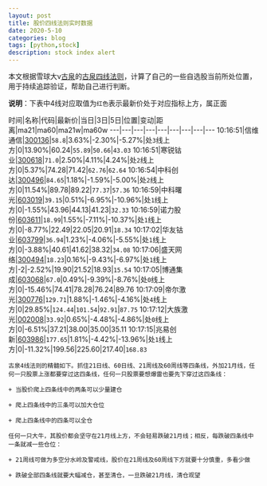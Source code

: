 ```yaml
---
layout: post
title: 股价四线法则实时数据
date: 2020-5-10
categories: blog
tags: [python,stock]
description: stock index alert
---
```



本文根据雪球大v[古泉](https://xueqiu.com/u/7148646888)的[古泉四线法则](https://xueqiu.com/7148646888/130498192)，计算了自己的一些自选股当前所处位置，用于持续追踪验证，帮助自己进行判断。

**说明**：下表中4线对应取值为`红色`表示最新价处于对应指标上方，属正面

时间|名称|代码|最新价|当日|3日|5日|位置|变动|距离|ma21|ma60|ma21w|ma60w
---|---|---|---|---|---|---|---|---
10:16:51|信维通信|[300136](https://xueqiu.com/S/SZ300136)|`58.8`|3.63%|-2.30%|-5.27%|处`3`线上方|0|13.90%|60.24|`55.89`|`50.66`|`43.03`
10:16:51|寒锐钴业|[300618](https://xueqiu.com/S/SZ300618)|`71.0`|2.50%|4.11%|4.24%|处`2`线上方|0|5.37%|74.28|71.42|`62.76`|`62.64`
10:16:54|中科创达|[300496](https://xueqiu.com/S/SZ300496)|`84.65`|1.18%|-1.59%|-5.00%|处`2`线上方|0|11.54%|89.78|89.22|`77.37`|`57.36`
10:16:59|中科曙光|[603019](https://xueqiu.com/S/SH603019)|`39.15`|0.51%|-6.95%|-10.96%|处`1`线上方|0|-1.55%|43.96|44.13|41.23|`32.33`
10:16:59|诺力股份|[603611](https://xueqiu.com/S/SH603611)|`18.99`|1.55%|-7.11%|-10.37%|处`1`线上方|0|-8.77%|22.49|22.05|20.91|`18.34`
10:17:02|华友钴业|[603799](https://xueqiu.com/S/SH603799)|`36.94`|1.23%|-4.06%|-5.55%|处`1`线上方|0|-3.88%|40.61|41.62|38.32|`34.08`
10:17:06|盛天网络|[300494](https://xueqiu.com/S/SZ300494)|`18.23`|0.16%|-9.43%|-6.97%|处`1`线上方|-2|-2.52%|19.90|21.52|18.93|`15.54`
10:17:05|博通集成|[603068](https://xueqiu.com/S/SH603068)|`67.0`|0.49%|-9.39%|-8.76%|处`0`线上方|0|-15.46%|74.41|78.28|76.24|89.76
10:17:09|帝尔激光|[300776](https://xueqiu.com/S/SZ300776)|`129.71`|1.88%|-1.46%|-4.16%|处`4`线上方|0|29.85%|`124.44`|`101.54`|`92.91`|`87.75`
10:17:12|大族激光|[002008](https://xueqiu.com/S/SZ002008)|`33.92`|0.65%|-4.48%|-4.86%|处`0`线上方|0|-6.51%|37.21|38.00|35.00|35.11
10:17:15|兆易创新|[603986](https://xueqiu.com/S/SH603986)|`177.65`|1.81%|-4.42%|-13.96%|处`1`线上方|0|-11.32%|199.56|225.60|217.40|`168.83`

```
古泉4线法则的精髓如下。抓住21日线、60日线、21周线及60周线等四条线，外加21月线，任何一只股票上涨都要穿过这四条线，任何一只股票要想爆雷也要先下穿过这四条线：

+ 当股价爬上四条线中的两条可以少量建仓

+ 爬上四条线中的三条可以加大仓位

+ 爬上四条线中的四条可以全仓

任何一只大牛，其股价都会坚守在21月线上方，不会轻易跌破21月线；相反，每跌破四条线中一条就减一些仓位：

+ 21周线可做为多空分水岭及警戒线，股价在21周线及60周线下方就要十分慎重，多看少做

+ 跌破全部四条线就要大幅减仓，甚至清仓，一旦跌破21月线，清仓观望
```